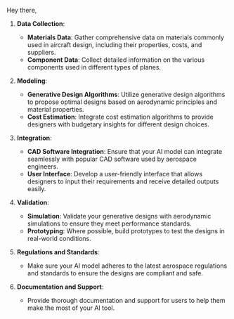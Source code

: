 Hey there,

1. **Data Collection**:
   - **Materials Data**: Gather comprehensive data on materials commonly used in aircraft design, including their properties, costs, and suppliers.
   - **Component Data**: Collect detailed information on the various components used in different types of planes.

2. **Modeling**:
   - **Generative Design Algorithms**: Utilize generative design algorithms to propose optimal designs based on aerodynamic principles and material properties.
   - **Cost Estimation**: Integrate cost estimation algorithms to provide designers with budgetary insights for different design choices.

3. **Integration**:
   - **CAD Software Integration**: Ensure that your AI model can integrate seamlessly with popular CAD software used by aerospace engineers.
   - **User Interface**: Develop a user-friendly interface that allows designers to input their requirements and receive detailed outputs easily.

4. **Validation**:
   - **Simulation**: Validate your generative designs with aerodynamic simulations to ensure they meet performance standards.
   - **Prototyping**: Where possible, build prototypes to test the designs in real-world conditions.

5. **Regulations and Standards**:
   - Make sure your AI model adheres to the latest aerospace regulations and standards to ensure the designs are compliant and safe.

6. **Documentation and Support**:
   - Provide thorough documentation and support for users to help them make the most of your AI tool.

